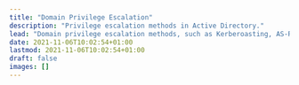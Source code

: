 ```yaml
---
title: "Domain Privilege Escalation"
description: "Privilege escalation methods in Active Directory."
lead: "Domain privilege escalation methods, such as Kerberoasting, AS-REP Roasting, delegation attacks, and DNS Admins."
date: 2021-11-06T10:02:54+01:00
lastmod: 2021-11-06T10:02:54+01:00
draft: false
images: []
---
```

